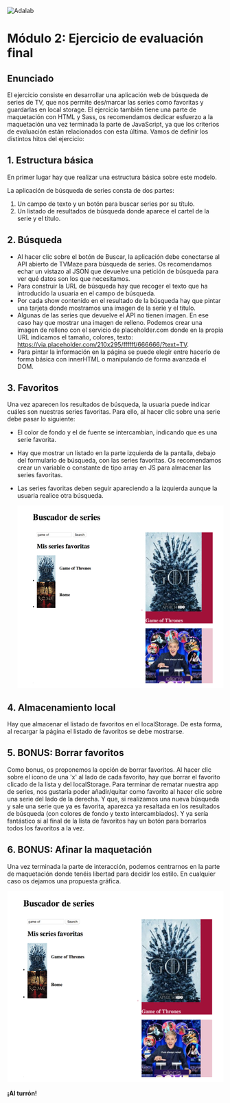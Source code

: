 ![Adalab](https://beta.adalab.es/resources/images/adalab-logo-155x61-bg-white.png)

# Módulo 2: Ejercicio de evaluación final

## Enunciado

El ejercicio consiste en desarrollar una aplicación web de búsqueda de series de TV, que nos permite
des/marcar las series como favoritas y guardarlas en local storage.
El ejercicio también tiene una parte de maquetación con HTML y Sass, os recomendamos dedicar esfuerzo a
la maquetación una vez terminada la parte de JavaScript, ya que los criterios de evaluación están relacionados
con esta última.
Vamos de definir los distintos hitos del ejercicio:

## 1. Estructura básica

En primer lugar hay que realizar una estructura básica sobre este modelo.

La aplicación de búsqueda de series consta de dos partes:

1.  Un campo de texto y un botón para buscar series por su título.
2.  Un listado de resultados de búsqueda donde aparece el cartel de la serie y el título.

## 2. Búsqueda

- Al hacer clic sobre el botón de Buscar, la aplicación debe conectarse al API abierto de TVMaze
  para búsqueda de series. Os recomendamos echar un vistazo al JSON que devuelve una petición de búsqueda para ver qué datos son los que necesitamos.
- Para construir la URL de búsqueda hay que recoger el texto que ha introducido la usuaria en el
  campo de búsqueda.
- Por cada show contenido en el resultado de la búsqueda hay que pintar una tarjeta donde mostramos
  una imagen de la serie y el título.
- Algunas de las series que devuelve el API no tienen imagen. En ese caso hay que mostrar una
  imagen de relleno. Podemos crear una imagen de relleno con el servicio de placeholder.com donde en la propia URL indicamos el tamaño, colores, texto: https://via.placeholder.com/210x295/ffffff/666666/?text=TV.
- Para pintar la información en la página se puede elegir entre hacerlo de forma básica con
  innerHTML o manipulando de forma avanzada el DOM.

## 3. Favoritos

Una vez aparecen los resultados de búsqueda, la usuaria puede indicar cuáles son nuestras series favoritas.
Para ello, al hacer clic sobre una serie debe pasar lo siguiente:

- El color de fondo y el de fuente se intercambian, indicando que es una serie favorita.
- Hay que mostrar un listado en la parte izquierda de la pantalla, debajo del formulario de
  búsqueda, con las series favoritas. Os recomendamos crear un variable o constante de tipo array en JS para almacenar las series favoritas.
- Las series favoritas deben seguir apareciendo a la izquierda aunque la usuaria realice otra
  búsqueda.

  ![Buscador 1](./Buscador1.PNG)

## 4. Almacenamiento local

Hay que almacenar el listado de favoritos en el localStorage. De esta forma, al recargar la página el listado de favoritos se debe mostrarse.

## 5. BONUS: Borrar favoritos

Como bonus, os proponemos la opción de borrar favoritos. Al hacer clic sobre el icono de una 'x' al lado de cada favorito, hay que borrar el favorito clicado de la lista y del localStorage.
Para terminar de rematar nuestra app de series, nos gustaría poder añadir/quitar como favorito al hacer clic sobre una serie del lado de la derecha. Y que, si realizamos una nueva búsqueda y sale una serie que ya es favorita, aparezca ya resaltada en los resultados de búsqueda (con colores de fondo y texto intercambiados).
Y ya sería fantástico si al final de la lista de favoritos hay un botón para borrarlos todos los favoritos a la vez.

## 6. BONUS: Afinar la maquetación

Una vez terminada la parte de interacción, podemos centrarnos en la parte de maquetación donde tenéis libertad para decidir los estilo. En cualquier caso os dejamos una propuesta gráfica.

![Buscador 1](./Buscador1.PNG)

**¡Al turrón!**

